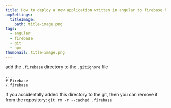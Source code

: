 ```yaml
---
title: How to deploy a new application written in angular to firebase hosting
ampSettings:
  titleImage:
    path: title-image.png
tags:
  - angular
  - firebase
  - git
  - npm
thumbnail: title-image.png
---
```


add the `.firebase` directory to the `.gitignore` file

```gitignore
...
# Firebase
/.firebase
```

If you accidentally added this directory to the git, then you can remove it from the repository: `git rm -r --cached .firebase`
